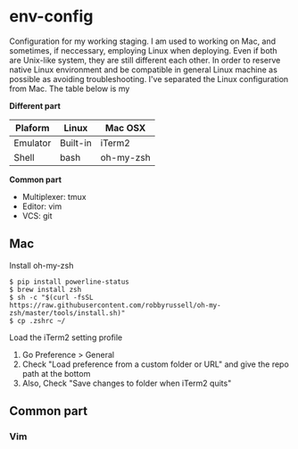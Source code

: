 # env-config

Configuration for my working staging. I am used to working on Mac, and sometimes, if neccessary, employing Linux when deploying. Even if both are Unix-like system, they are still different each other. In order to reserve native Linux environment and be compatible in general Linux machine as possible as avoiding troubleshooting. I've separated the Linux configuration from Mac. The table below is my 

**Different part**

Plaform | Linux | Mac OSX
------------ | ------------ | -------------
Emulator | Built-in | iTerm2
Shell | bash | oh-my-zsh

**Common part**

* Multiplexer: tmux
* Editor: vim
* VCS: git

## Mac

Install oh-my-zsh

	$ pip install powerline-status
	$ brew install zsh
	$ sh -c "$(curl -fsSL https://raw.githubusercontent.com/robbyrussell/oh-my-zsh/master/tools/install.sh)"
	$ cp .zshrc ~/
	
Load the iTerm2 setting profile

1. Go Preference > General
2. Check "Load preference from a custom folder or URL" and give the repo path at the bottom
3. Also, Check "Save changes to folder when iTerm2 quits"

## Common part

### Vim

